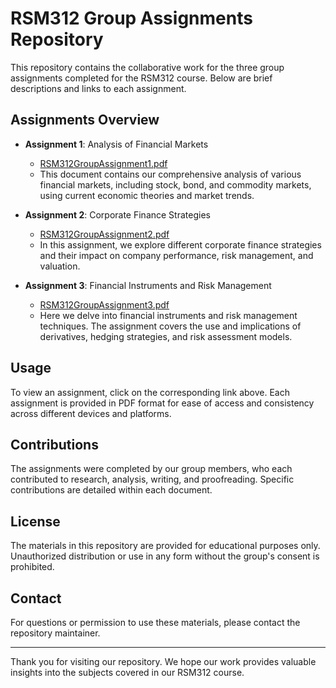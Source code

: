 # RSM312 Group Assignments Repository

This repository contains the collaborative work for the three group assignments completed for the RSM312 course. Below are brief descriptions and links to each assignment.

## Assignments Overview

- **Assignment 1**: Analysis of Financial Markets
  - [RSM312GroupAssignment1.pdf](RSM312GroupAssignment1.pdf)
  - This document contains our comprehensive analysis of various financial markets, including stock, bond, and commodity markets, using current economic theories and market trends.

- **Assignment 2**: Corporate Finance Strategies
  - [RSM312GroupAssignment2.pdf](RSM312GroupAssignment2.pdf)
  - In this assignment, we explore different corporate finance strategies and their impact on company performance, risk management, and valuation.

- **Assignment 3**: Financial Instruments and Risk Management
  - [RSM312GroupAssignment3.pdf](RSM312GroupAssignment3.pdf)
  - Here we delve into financial instruments and risk management techniques. The assignment covers the use and implications of derivatives, hedging strategies, and risk assessment models.

## Usage

To view an assignment, click on the corresponding link above. Each assignment is provided in PDF format for ease of access and consistency across different devices and platforms.

## Contributions

The assignments were completed by our group members, who each contributed to research, analysis, writing, and proofreading. Specific contributions are detailed within each document.

## License

The materials in this repository are provided for educational purposes only. Unauthorized distribution or use in any form without the group's consent is prohibited.

## Contact

For questions or permission to use these materials, please contact the repository maintainer.

---

Thank you for visiting our repository. We hope our work provides valuable insights into the subjects covered in our RSM312 course.
 
